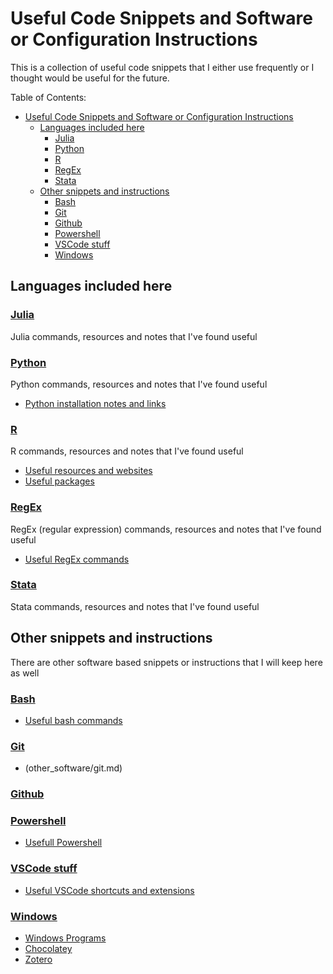 # Useful Code Snippets and Software or Configuration Instructions

This is a collection of useful code snippets that I either use frequently or I thought would be useful for the future.

Table of Contents:

- [Useful Code Snippets and Software or Configuration Instructions](#useful-code-snippets-and-software-or-configuration-instructions)
    - [Languages included here](#languages-included-here)
        - [Julia](#julia)
        - [Python](#python)
        - [R](#r)
        - [RegEx](#regex)
        - [Stata](#stata)
    - [Other snippets and instructions](#other-snippets-and-instructions)
        - [Bash](#bash)
        - [Git](#git)
        - [Github](#github)
        - [Powershell](#powershell)
        - [VSCode stuff](#vscode-stuff)
        - [Windows](#windows)

## Languages included here

### [Julia](https://julialang.org/)

Julia commands, resources and notes that I've found useful

### [Python](https://www.python.org/)

Python commands, resources and notes that I've found useful

- [Python installation notes and links](programming_languages/python/python_install.md)

### [R](https://www.r-project.org/)

R commands, resources and notes that I've found useful

- [Useful resources and websites](programming_languages/R/r_resources.md)
- [Useful packages](programming_languages/R/r_useful_packages.md)

### [RegEx](https://en.wikipedia.org/wiki/Regular_expression)

RegEx (regular expression) commands, resources and notes that I've found useful

- [Useful RegEx commands](programming_languages/regex/regex.md)

### [Stata](https://www.stata.com/)

Stata commands, resources and notes that I've found useful

## Other snippets and instructions

There are other software based snippets or instructions that I will keep here as well

### [Bash](https://www.gnu.org/software/bash/)

- [Useful bash commands](other_software/bash.md)

### [Git](https://git-scm.com/)

- (other_software/git.md)

### [Github](https://github.com/)

### [Powershell](https://docs.microsoft.com/en-us/powershell/)

- [Usefull Powershell](other_software/powershell.md)

### [VSCode stuff](https://code.visualstudio.com/)

- [Useful VSCode shortcuts and extensions](other_software/vscode.md)

### [Windows](https://www.microsoft.com/en-us/windows)

- [Windows Programs](other_software/windows_program_instructions/windows_programs.md)
- [Chocolatey](other_software/windows_program_instructions/chocolatey.md)
- [Zotero](other_software/windows_program_instructions/zotero.md)
